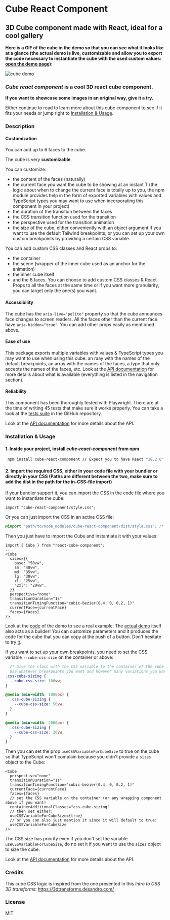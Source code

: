 # Cube React Component

## 3D Cube component made with React, ideal for a cool gallery

**Here is a GIF of the cube in the demo so that you can see what it looks like at a glance (the actual demo is live, customizable and allow you to export the code necessary to instantiate the cube with the used custom values: [open the demo page](https://Jirei.github.io/cube-react-component/demo)):**

![cube demo](https://github.com/Jirei/cube-react-component/blob/main/assets/cube-demo.gif?raw=true)

### _Cube react component_ is a cool 3D react cube component.

**If you want to showcase some images in an original way, give it a try.**

Either continue to read to learn more about this cube component to see if it fits your needs or jump right to [Installation & Usage](#installation--usage).

### Description

#### Customization

You can add up to 6 faces to the cube.

The cube is very **customizable**.

You can customize:

- the content of the faces (naturally)
- the current face you want the cube to be showing at an instant T (the logic about when to change the current face is totally up to you, the npm module provides help in the form of exported variables with values and TypeScript types you may want to use when incorporating this component in your project)
- the duration of the transition between the faces
- the CSS transition function used for the transition
- the perspective used for the transition animation
- the size of the cube, either conveniently with an object argument if you want to use the default Tailwind breakpoints, or you can set up your own custom breakpoints by providing a certain CSS variable.

You can add custom CSS classes and React props to:

- the container
- the scene (wrapper of the inner cube used as an anchor for the animation)
- the inner cube itself
- and the 6 faces. You can choose to add custom CSS classes & React Props to all the faces at the same time or if you want more granularity, you can target only the one(s) you want.

#### Accessibility

The cube has the `aria-live="polite"` property so that the cube announces face changes to screen readers. All the faces other than the current face have `aria-hidden="true"`. You can add other props easily as mentioned above.

#### Ease of use

This package exports multiple variables with values & TypeScript types you may want to use when using this cube: an raay with the names of the default breakpoints, an array with the names of the faces, a type that only accepts the names of the faces, etc. Look at the [API documentation](https://Jirei.github.io/cube-react-component) for more details about what is available (everything is listed in the navigation section).

#### Reliability

This component has been thoroughly tested with Playwright. There are at the time of writing 45 tests that make sure it works properly. You can take a look at the [tests suite](https://github.com/Jirei/cube-react-component/tree/main/src/components/cube/tests) in the GitHub repository.

Look at the [API documentation](https://Jirei.github.io/cube-react-component) for more details about the API.

### Installation & Usage

#### 1. Inside your project, install _cube-react-component_ from npm

```bash
 npm install cube-react-component // Expect you to have React "18.2.0" or later, didn't test with older versions but should work too.
```

#### 2. Import the required CSS, either in your code file with your bundler or directly in your CSS (Paths are different between the two, make sure to add the dist in the path for the in-CSS-file import)

If your bundler support it, you can import the CSS in the code file where you want to instantiate the cube:

```tsx
import "cube-react-component/style.css";
```

Or you can just import the CSS in an active CSS file:

```css
@import "path/to/node_modules/cube-react-component/dist/style.css"; /* Check if your project has a better way to import the CSS than hardcoding the path */
```

Then you just have to import the Cube and instantiate it with your values:

```tsx
import { Cube } from "react-cube-component";
...
<Cube
  sizes={{
    base: "50vw",
    sm: "40vw",
    md: "35vw",
    lg: "30vw",
    xl: "25vw",
    "2xl": "20vw",
  }}
  perspective="none"
  transitionDuration="1s"
  transitionTimingFunction="cubic-bezier(0.4, 0, 0.2, 1)"
  currentFace={currentFace}
  faces={faces}
/>
```

Look at the [code](https://github.com/Jirei/cube-react-component/blob/main/src/demo.tsx) of the demo to see a real example. The [actual demo](https://Jirei.github.io/cube-react-component/demo) itself also acts as a builder! You can customize parameters and it produces the code for the cube that you can copy at the push of a button. Don't hesitate to try [it](https://Jirei.github.io/cube-react-component/demo).

If you want to set up your own breakpoints, you need to set the CSS variable `--cube-css-size` on the container or above:

```css
  /* Give the class with the CSS variable to the container of the cube or to a wrapping component.
  Use whatever breakpoints you want and however many variations you want */
.css-cube-sizing {
  --cube-css-size: 100vw;
}

@media (min-width: 1000px) {
  .css-cube-sizing {
    --cube-css-size: 50vw;
  }
}

@media (min-width: 2000px) {
  .css-cube-sizing {
    --cube-css-size: 20vw;
  }
}
```

Then you can set the prop `useCSSVariableForCubeSize` to true on the cube so that TypeScript won't complain because you didn't provide a `sizes` object to the Cube:

```tsx
<Cube
  perspective="none"
  transitionDuration="1s"
  transitionTimingFunction="cubic-bezier(0.4, 0, 0.2, 1)"
  currentFace={currentFace}
  faces={faces}
  // set the CSS variable on the container (or any wrapping component above if you want)
  containerAdditionalClasses="css-cube-sizing"
  // then set either:
  useCSSVariableForCubeSize={true}
  // or you can also just mention it since it will default to true:
  useCSSVariableForCubeSize
/>
```

The CSS size has priority even if you don't set the variable `useCSSVariableForCubeSize`, do no set it if you want to use the `sizes` object to size the cube.

Look at the [API documentation](https://Jirei.github.io/cube-react-component) for more details about the API.
### Credits

This cube CSS logic is inspired from the one presented in this _Intro to CSS 3D transforms_: https://3dtransforms.desandro.com/

### License

MIT

